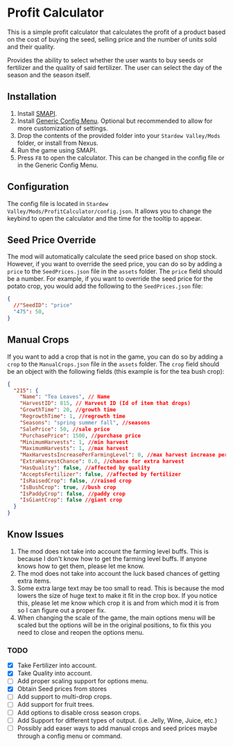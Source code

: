 # Profit Calculator

This is a simple profit calculator that calculates the profit of a product based on the cost of buying the seed, selling price and the number of units sold and their quality.

Provides the ability to select whether the user wants to buy seeds or fertilizer and the quality of said fertilizer. The user can select the day of the season and the season itself.

## Installation

1. Install [SMAPI](https://smapi.io/).
2. Install [Generic Config Menu](https://www.nexusmods.com/stardewvalley/mods/5098). Optional but recommended to allow for more customization of settings.
3. Drop the contents of the provided folder into your `Stardew Valley/Mods` folder, or install from Nexus.
4. Run the game using SMAPI.
5. Press `F8` to open the calculator. This can be changed in the config file or in the Generic Config Menu.

## Configuration

The config file is located in `Stardew Valley/Mods/ProfitCalculator/config.json`. It allows you to change the keybind to open the calculator and the time for the tooltip to appear.

## Seed Price Override

The mod will automatically calculate the seed price based on shop stock. However, if you want to override the seed price, you can do so by adding a `price` to the `SeedPrices.json` file in the `assets` folder. The `price` field should be a number. For example, if you want to override the seed price for the potato crop, you would add the following to the `SeedPrices.json` file:

```json
{
  //"SeedID": "price"
  "475": 50,
}
```

## Manual Crops 

If you want to add a crop that is not in the game, you can do so by adding a `crop` to the `ManualCrops.json` file in the `assets` folder. The `crop` field should be an object with the following fields (this example is for the tea bush crop):

```json
{
  "215": {
    "Name": "Tea Leaves", // Name
    "HarvestID": 815, // Harvest ID (Id of item that drops)
    "GrowthTime": 20, //growth time
    "RegrowthTime": 1, //regrowth time
    "Seasons": "spring summer fall", //seasons
    "SalePrice": 50, //sale price
    "PurchasePrice": 1500, //purchase price
    "MinimumHarvests": 1, //min harvest
    "MaximumHarvests": 1, //max harvest
    "MaxHarvestsIncreasePerFarmingLevel": 0, //max harvest increase per farming level
    "ExtraHarvestChance": 0.0, //chance for extra harvest
    "HasQuality": false, //affected by quality
    "AcceptsFertilizer": false, //affected by fertilizer
    "IsRaisedCrop": false, //raised crop
    "IsBushCrop": true, //bush crop
    "IsPaddyCrop": false, //paddy crop
    "IsGiantCrop": false //giant crop
  }
}
```

## Know Issues

1. The mod does not take into account the farming level buffs. This is because I don't know how to get the farming level buffs. If anyone knows how to get them, please let me know.
2. The mod does not take into account the luck based chances of getting extra items.
3. Some extra large text may be too small to read. This is because the mod lowers the size of huge text to make it fit in the crop box. If you notice this, please let me know which crop it is and from which mod it is from so I can figure out a proper fix.
4. When changing the scale of the game, the main options menu will be scaled but the options will be in the original positions, to fix this you need to close and reopen the options menu. 

### TODO

- [X] Take Fertilizer into account.
- [X] Take Quality into account.
- [ ] Add proper scaling support for options menu.
- [X] Obtain Seed prices from stores
- [ ] Add support to multi-drop crops.
- [ ] Add support for fruit trees.
- [ ] Add options to disable cross season crops.
- [ ] Add Support for different types of output. (i.e. Jelly, Wine, Juice, etc.)
- [ ] Possibly add easer ways to add manual crops and seed prices maybe through a config menu or command.
